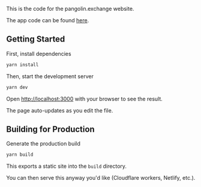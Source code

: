 This is the code for the pangolin.exchange website.

The app code can be found [here](http://github.com/pangolindex/app.pangolin.exchange).

## Getting Started

First, install dependencies

```bash
yarn install
```

Then, start the development server

```bash
yarn dev
```

Open [http://localhost:3000](http://localhost:3000) with your browser to see the result.

The page auto-updates as you edit the file.

## Building for Production

Generate the production build

```bash
yarn build
```

This exports a static site into the `build` directory.

You can then serve this anyway you'd like (Cloudflare workers, Netlify, etc.).

